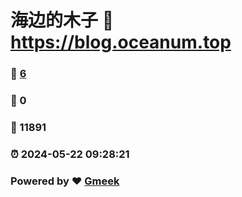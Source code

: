 # 海边的木子 :link: https://blog.oceanum.top 
### :page_facing_up: [6](https://blog.oceanum.top/tag.html) 
### :speech_balloon: 0 
### :hibiscus: 11891 
### :alarm_clock: 2024-05-22 09:28:21 
### Powered by :heart: [Gmeek](https://github.com/Meekdai/Gmeek)
